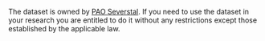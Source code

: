 The dataset is owned by [PAO Severstal](https://www.severstal.com/eng). If you need to use the dataset in your research you are entitled to do it without any restrictions except those established by the applicable law.
